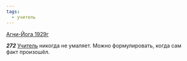 ```yaml
---
tags:
  - учитель
---
```


[Агни-Йога 1929г](/agni/1929)

___272___
[Учитель](/tag/#учитель) никогда не умаляет. Можно формулировать, когда сам факт произошёл.